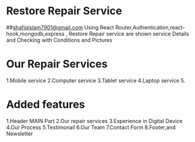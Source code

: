 # Restore Repair Service
##shafiqislam7901@gmail.com
Using React Router,Authentication,react-hook,mongodb,express , Restore Repair service are shown service  Details and Checking with Conditions and Pictures
# Our Repair Services
1.Mobile service
2.Computer service
3.Tablet service
4.Laptop service
5.
# Added features
1.Header MAIN Part
2.Our repair services
3.Experience in Digital Device
4.Our Process
5.Testimonail
6.Our Team
7.Contact Form
8.Footer,and Newsletter
